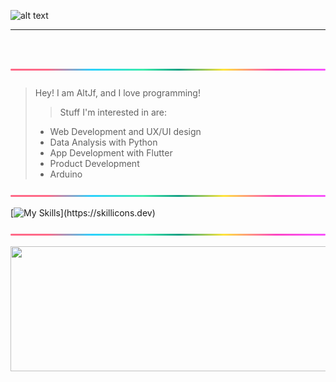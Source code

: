 ![alt text](https://github.com/AltJf/AltJf/blob/main/altjfone.gif?raw=true)

***
![alt text](https://github.com/AltJf/AltJf/blob/main/rainbow_bar.png?raw=true)
<span style="font-family:sf pro; font-size:4em;">
> Hey! I am AltJf, and I love programming!
>> Stuff I'm interested in are: 
>>
> * Web Development and UX/UI design
> * Data Analysis with Python
> * App Development with Flutter 
> * Product Development
> * Arduino

![alt text](https://github.com/AltJf/AltJf/blob/main/rainbow_bar.png?raw=true)

[![My Skills](https://skillicons.dev/icons?i=js,java,c,cpp,python,html,css,flutter,arduino,firebase,)](https://skillicons.dev)

![alt text](https://github.com/AltJf/AltJf/blob/main/rainbow_bar.png?raw=true)

</span>
<img src="https://camo.githubusercontent.com/f3b9802d748c29fd15e246e61047d83c01df76037ab831b0f7684291db842b0d/68747470733a2f2f63617073756c652d72656e6465722e76657263656c2e6170702f6170693f747970653d776176696e6726636f6c6f723d6772616469656e74266865696768743d3135302677696474683d313030252673656374696f6e3d666f6f746572" height="200" width="7000">


<!---
AltJf/AltJf is a ✨ special ✨ repository because its `README.md` (this file) appears on your GitHub profile.
You can click the Preview link to take a look at your changes.
--->
